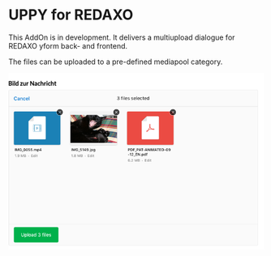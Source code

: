 # UPPY for REDAXO

This AddOn is in development. It delivers a multiupload dialogue for REDAXO yform back- and frontend. 

The files can be uploaded to a pre-defined mediapool category. 

![Screenshot](https://raw.githubusercontent.com/FriendsOfREDAXO/uppy/assets/uppy_screen.png)

 



